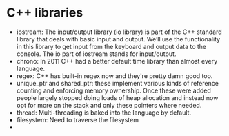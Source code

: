 # C++ libraries

* iostream: The input/output library (io library) is part of the C++ standard library that deals with basic input and output. We’ll use the functionality in this library to get input from the keyboard and output data to the console. The io part of iostream stands for input/output.
* chrono: In 2011 C++ had a better default time library than almost every language.
* regex: C++ has built-in regex now and they're pretty damn good too.
* unique_ptr and shared_ptr: these implement various kinds of reference counting and enforcing memory ownership. Once these were added people largely stopped doing loads of heap allocation and instead now opt for more on the stack and only these pointers where needed.
* thread: Multi-threading is baked into the language by default.
* filesystem: Need to traverse the filesystem
* 
